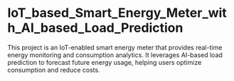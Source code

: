 # IoT_based_Smart_Energy_Meter_with_AI_based_Load_Prediction
This project is an IoT-enabled smart energy meter that provides real-time energy monitoring and consumption analytics. It leverages AI-based load prediction to forecast future energy usage, helping users optimize consumption and reduce costs.
